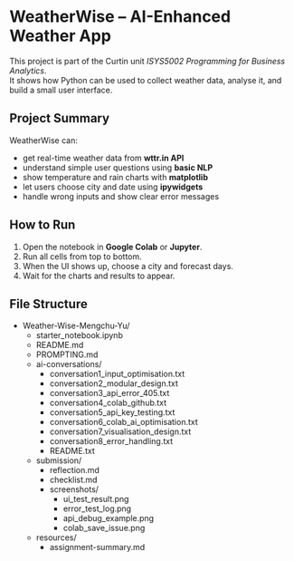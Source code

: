 # WeatherWise – AI-Enhanced Weather App

This project is part of the Curtin unit *ISYS5002 Programming for Business Analytics*.  
It shows how Python can be used to collect weather data, analyse it, and build a small user interface.

## Project Summary
WeatherWise can:
- get real-time weather data from **wttr.in API**  
- understand simple user questions using **basic NLP**
- show temperature and rain charts with **matplotlib**
- let users choose city and date using **ipywidgets**
- handle wrong inputs and show clear error messages

## How to Run
1. Open the notebook in **Google Colab** or **Jupyter**.  
2. Run all cells from top to bottom.  
3. When the UI shows up, choose a city and forecast days.  
4. Wait for the charts and results to appear.

## File Structure
- Weather-Wise-Mengchu-Yu/
  - starter_notebook.ipynb
  - README.md
  - PROMPTING.md
  - ai-conversations/
      - conversation1_input_optimisation.txt
      - conversation2_modular_design.txt
      - conversation3_api_error_405.txt
      - conversation4_colab_github.txt
      - conversation5_api_key_testing.txt
      - conversation6_colab_ai_optimisation.txt
      - conversation7_visualisation_design.txt
      - conversation8_error_handling.txt
      - README.txt
  - submission/
      - reflection.md
      - checklist.md
      - screenshots/
          - ui_test_result.png
          - error_test_log.png
          - api_debug_example.png
          - colab_save_issue.png
  - resources/
      - assignment-summary.md
